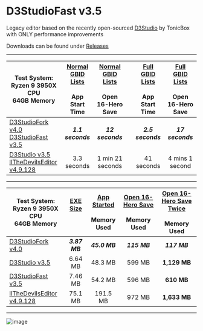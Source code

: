 # D3StudioFast v3.5
Legacy editor based on the recently open-sourced [D3Studio](https://github.com/Tonic-Box/D3Studio) by TonicBox with ONLY performance improvements

Downloads can be found under [Releases](https://github.com/god-jester/D3StudioFast/releases) 

<hr>

| Test System:<br>Ryzen 9 3950X CPU<br>64GB Memory | <ins>Normal GBID Lists</ins><br><br>App Start Time | <ins>Normal GBID Lists</ins><br><br>Open 16-Hero Save |  | <ins>Full GBID Lists</ins><br><br>App Start Time | <ins>Full GBID Lists</ins><br><br>Open 16-Hero Save |
|---|:---:|:---:|:---:|:---:|:---:|
| [D3StudioFork v4.0](https://github.com/god-jester/D3StudioFork/releases/latest)<br>[D3StudioFast v3.5](https://github.com/god-jester/D3StudioFast/releases/tag/v3.5) | **_1.1 seconds_** | **_12 seconds_** |  | **_2.5 seconds_** | _**17 seconds**_ |
| [D3Studio v3.5](https://github.com/Tonic-Box/D3Studio/releases/tag/v3.5)<br>[llTheDevilsEditor v4.9.128](https://github.com/xXTheDevilsSonXx/D3Studio/releases/tag/4.9.128) | 3.3 seconds | 1 min 21 seconds |  | 41 seconds | 4 mins 1 second |

<hr>

| Test System:<br>Ryzen 9 3950X CPU<br>64GB Memory | <ins>EXE Size</ins><br><br><br> | <ins>App Started</ins><br><br>Memory Used | <ins>Open 16-Hero Save</ins><br><br>Memory Used | <ins>Open 16-Hero Save Twice</ins><br><br>Memory Used |
|---|:---:|:---:|:---:|:---:|
| [D3StudioFork v4.0](https://github.com/god-jester/D3StudioFork/releases/latest) | **_3.87 MB_** | **_45.0 MB_** | **_115 MB_** | **_117 MB_** |
| [D3Studio v3.5](https://github.com/Tonic-Box/D3Studio/releases/tag/v3.5) | 6.64 MB | 48.3 MB | 599 MB | **1,129 MB** |
| [D3StudioFast v3.5](https://github.com/god-jester/D3StudioFast/releases/tag/v3.5) | 7.46 MB | 54.2 MB | 596 MB | **610 MB** |
| [llTheDevilsEditor v4.9.128](https://github.com/xXTheDevilsSonXx/D3Studio/releases/tag/4.9.128) | 75.1 MB | 191.5 MB | 972 MB | **1,633 MB** |

<hr>

![image](https://i.imgur.com/DRwavSL.png)

